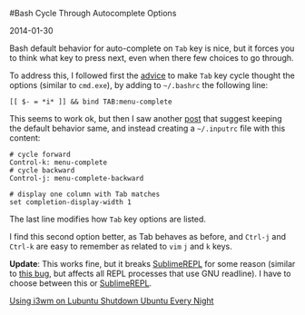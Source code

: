 #Bash Cycle Through Autocomplete Options

2014-01-30

<!--- tags: linux -->

Bash default behavior for auto-complete on `Tab` key is nice, but it forces you to think what key to press next, even when there few choices to go through.

To address this, I followed first the [advice](http://superuser.com/questions/59175/is-there-a-way-to-make-bash-more-tab-friendly) to make `Tab` key cycle thought the options (similar to `cmd.exe`), by adding to `~/.bashrc` the following line:

```
[[ $- = *i* ]] && bind TAB:menu-complete
```
This seems to work ok, but then I saw another [post](http://superuser.com/questions/418718/bash-tab-autocomplete-feature) that suggest keeping the default behavior same, and instead creating a `~/.inputrc` file with this content:

```
# cycle forward
Control-k: menu-complete
# cycle backward
Control-j: menu-complete-backward

# display one column with Tab matches
set completion-display-width 1
```

The last line modifies how `Tab` key options are listed.

I find this second option better, as Tab behaves as before, and `Ctrl-j` and `Ctrl-k` are easy to remember as related to `vim` `j` and `k` keys.

**Update**: This works fine, but it breaks [SublimeREPL](https://github.com/wuub/SublimeREPL) for some reason (similar to [this bug](https://github.com/wuub/SublimeREPL/issues/322), but affects all REPL processes that use GNU readline). I have to choose between this or [SublimeREPL](https://github.com/wuub/SublimeREPL).

<ins class='nfooter'><a rel='prev' id='fprev' href='#blog/2014/2014-02-04-Using-i3wm-on-Lubuntu.md'>Using i3wm on Lubuntu</a> <a rel='next' id='fnext' href='#blog/2014/2014-01-26-Shutdown-Ubuntu-Every-Night.md'>Shutdown Ubuntu Every Night</a></ins>
